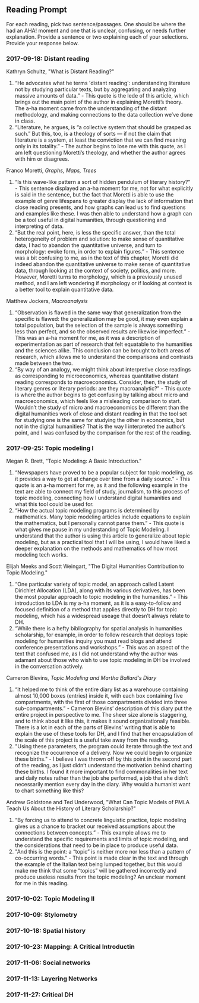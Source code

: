 ## Reading Prompt

For each reading, pick two sentence/passages. One should be where the had an AHA! moment and one that is unclear, confusing, or needs further explanation. Provide a sentence or two explaining each of your selections.  Provide your response below.

 

### 2017-09-18: Distant reading
Kathryn Schultz, "What is Distant Reading?"
1. “He advocates what he terms 'distant reading': understanding literature not by studying particular texts, but by aggregating and analyzing massive amounts of data.” - This quote is the lede of this article, which brings out the main point of the author in explaining Moretti’s theory. The a-ha moment came from the understanding of the distant methodology, and making connections to the data collection we’ve done in class.
2. “Literature, he argues, is “a collective system that should be grasped as such.” But this, too, is a theology of sorts — if not the claim that literature is a system, at least the conviction that we can find meaning only in its totality.” - The author begins to lose me with this quote, as I am left questioning Moretti’s theology, and whether the author agrees with him or disagrees. 

Franco Moretti, *Graphs, Maps, Trees*
1. “Is this wave-like pattern a sort of hidden pendulum of literary history?” - This sentence displayed an a-ha moment for me, not for what explicitly is said in the sentence, but the fact that Moretti is able to use the example of genre lifespans to greater display the lack of information that close reading presents, and how graphs can lead us to find questions and examples like these. I was then able to understand how a graph can be a tool useful in digital humanities, through questioning and interpreting of data.
2. “But the real point, here, is less the specific answer, than the total heterogeneity of problem and solution: to make sense of quantitative data, I had to abandon the quantitative universe, and turn to morphology: evoke form, in order to explain figures.” - This sentence was a bit confusing to me, as in the text of this chapter, Moretti did indeed abandon the quantitative universe to make sense of quantitative data, through looking at the context of society, politics, and more. However, Moretti turns to morphology, which is a previously unused method, and I am left wondering if morphology or if looking at context is a better tool to explain quantitative data.

Matthew Jockers, *Macroanalysis*
1. “Observation is flawed in the same way that generalization from the specific is flawed: the generalization may be good, it may even explain a total population, but the selection of the sample is always something less than perfect, and so the observed results are likewise imperfect.” - This was an a-ha moment for me, as it was a description of experimentation as part of research that felt equatable to the humanities and the sciences alike. This conclusion can be brought to both areas of research, which allows me to understand the comparisons and contrasts made between the two.
2. “By way of an analogy, we might think about interpretive close readings as corresponding to microeconomics, whereas quantitative distant reading corresponds to macroeconomics. Consider, then, the study of literary genres or literary periods: are they macroanalytic?” - This quote is where the author begins to get confusing by talking about micro and macroeconomics, which feels like a misleading comparison to start. Wouldn’t the study of micro and macroeconomics be different than the digital humanities work of close and distant reading in that the tool set for studying one is the same for studying the other in economics, but not in the digital humanities? That is the way I interpreted the author’s point, and I was confused by the comparison for the rest of the reading.


### 2017-09-25: Topic modeling I
Megan R. Brett, "Topic Modeling: A Basic Introduction."
1. “Newspapers have proved to be a popular subject for topic modeling, as it provides a way to get at change over time from a daily source.” - This quote is an a-ha moment for me, as it and the following example in the text are able to connect my field of study, journalism, to this process of topic modeling, connecting how I understand digital humanities and what this tool could be used for.
2. “How the actual topic modeling programs is determined by mathematics. Many topic modeling articles include equations to explain the mathematics, but I personally cannot parse them.” - This quote is what gives me pause in my understanding of Topic Modeling. I understand that the author is using this article to generalize about topic modeling, but as a practical tool that I will be using, I would have liked a deeper explanation on the methods and mathematics of how most modeling tech works.

Elijah Meeks and Scott Weingart, "The Digital Humanities Contribution to Topic Modeling."
1. “One particular variety of topic model, an approach called Latent Dirichlet Allocation (LDA), along with its various derivatives, has been the most popular approach to topic modeling in the humanities.” - This introduction to LDA is my a-ha moment, as it is a easy-to-follow and focused definition of a method that applies directly to DH for topic modeling, which has a widespread useage that doesn’t always relate to DH.
2. “While there is a hefty bibliography for spatial analysis in humanities scholarship, for example, in order to follow research that deploys topic modeling for humanities inquiry you must read blogs and attend conference presentations and workshops.” - This was an aspect of the text that confused me, as I did not understand why the author was adamant about those who wish to use topic modeling in DH be involved in the conversation actively.

Cameron Blevins, *Topic Modeling and Martha Ballard's Diary*
1. “It helped me to think of the entire diary list as a warehouse containing almost 10,000 boxes (entries) inside it, with each box containing five compartments, with the first of those compartments divided into three sub-compartments.” - Cameron Blevins’ description of this diary put the entire project in perspective to me. The sheer size alone is staggering, and to think about it like this, it makes it sound organizationally feasible. There is a lot in each of the parts of Blevins’ writing that is able to explain the use of these tools for DH, and I find that her encapsulation of the scale of this project is a useful take away from the reading.
2. "Using these parameters, the program could iterate through the text and recognize the occurrence of a delivery. Now we could begin to organize these births." - I believe I was thrown off by this point in the second part of the reading, as I just didn’t understand the motivation behind charting these births. I found it more important to find commonalities in her text and daily notes rather than the job she performed, a job that she didn’t necessarily mention every day in the diary. Why would a humanist want to chart something like this?

Andrew Goldstone and Ted Underwood, "What Can Topic Models of PMLA Teach Us About the History of Literary Scholarship?"
1. “By forcing us to attend to concrete linguistic practice, topic modeling gives us a chance to bracket our received assumptions about the connections between concepts.” - This example allows me to understand the specific requirements and limits of topic modeling, and the considerations that need to be in place to produce useful data.
2. "And this is the point: a “topic” is neither more nor less than a pattern of co-occurring words." - This point is made clear in the text and through the example of the Italian text being lumped together, but this would make me think that some “topics” will be gathered incorrectly and produce useless results from the topic modeling? An unclear moment for me in this reading.

### 2017-10-02: Topic Modeling II

### 2017-10-09: Stylometry

### 2017-10-18: Spatial history

### 2017-10-23: Mapping: A Critical Introductin

### 2017-11-06: Social networks

### 2017-11-13: Layering Networks

### 2017-11-27: Critical DH
